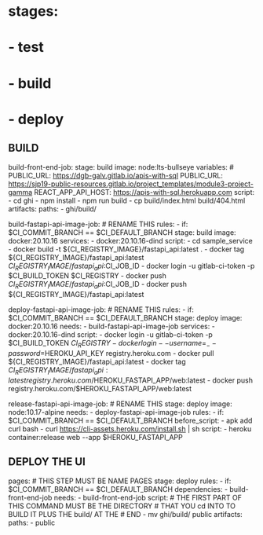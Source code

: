 # stages:
#   - test
#   - build
#   - deploy


## BUILD
build-front-end-job:
  stage: build
  image: node:lts-bullseye
  variables:
    # PUBLIC_URL: https://dgb-galv.gitlab.io/apis-with-sql
    PUBLIC_URL: https://sjp19-public-resources.gitlab.io/project_templates/module3-project-gamma
    REACT_APP_API_HOST: https://apis-with-sql.herokuapp.com
  script:
    - cd ghi
    - npm install
    - npm run build
    - cp build/index.html build/404.html
  artifacts:
    paths:
      - ghi/build/

build-fastapi-api-image-job:  # RENAME THIS
  rules:
    - if: $CI_COMMIT_BRANCH == $CI_DEFAULT_BRANCH
  stage: build
  image: docker:20.10.16
  services:
    - docker:20.10.16-dind
  script:
    - cd sample_service
    - docker build -t ${CI_REGISTRY_IMAGE}/fastapi_api:latest .
    - docker tag ${CI_REGISTRY_IMAGE}/fastapi_api:latest ${CI_REGISTRY_IMAGE}/fastapi_api:$CI_JOB_ID
    - docker login -u gitlab-ci-token -p $CI_BUILD_TOKEN $CI_REGISTRY
    - docker push ${CI_REGISTRY_IMAGE}/fastapi_api:$CI_JOB_ID
    - docker push ${CI_REGISTRY_IMAGE}/fastapi_api:latest

deploy-fastapi-api-image-job:  # RENAME THIS
  rules:
    - if: $CI_COMMIT_BRANCH == $CI_DEFAULT_BRANCH
  stage: deploy
  image: docker:20.10.16
  needs:
    - build-fastapi-api-image-job
  services:
    - docker:20.10.16-dind
  script:
    - docker login -u gitlab-ci-token -p $CI_BUILD_TOKEN $CI_REGISTRY
    - docker login --username=_ --password=$HEROKU_API_KEY registry.heroku.com
    - docker pull ${CI_REGISTRY_IMAGE}/fastapi_api:latest
    - docker tag ${CI_REGISTRY_IMAGE}/fastapi_api:latest registry.heroku.com/$HEROKU_FASTAPI_APP/web:latest
    - docker push registry.heroku.com/$HEROKU_FASTAPI_APP/web:latest

release-fastapi-api-image-job:  # RENAME THIS
  stage: deploy
  image: node:10.17-alpine
  needs:
    - deploy-fastapi-api-image-job
  rules:
    - if: $CI_COMMIT_BRANCH == $CI_DEFAULT_BRANCH
  before_script:
    - apk add curl bash
    - curl https://cli-assets.heroku.com/install.sh | sh
  script:
    - heroku container:release web --app $HEROKU_FASTAPI_APP



## DEPLOY THE UI
pages:  # THIS STEP MUST BE NAME PAGES
  stage: deploy
  rules:
    - if: $CI_COMMIT_BRANCH == $CI_DEFAULT_BRANCH
  dependencies:
    - build-front-end-job
  needs:
    - build-front-end-job
  script:
     # THE FIRST PART OF THIS COMMAND MUST BE THE DIRECTORY
     # THAT YOU cd INTO TO BUILD IT PLUS THE build/ AT THE
     # END
    - mv ghi/build/ public
  artifacts:
    paths:
      - public
